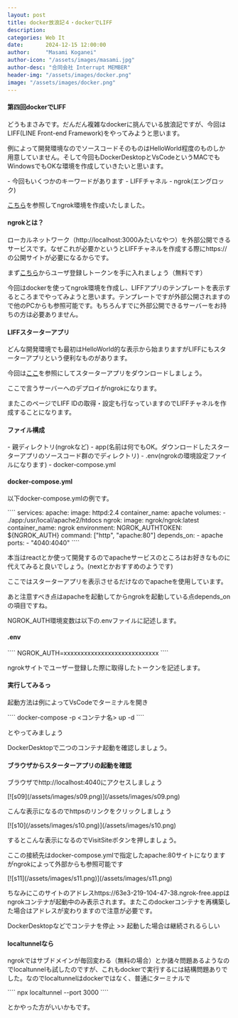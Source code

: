 ```yaml
---
layout: post
title: docker放浪記４・dockerでLIFF
description: 
categories: Web It
date:       2024-12-15 12:00:00
author:     "Masami Koganei"
author-icon: "/assets/images/masami.jpg"
author-desc: "合同会社 Interrupt MEMBER"
header-img: "/assets/images/docker.png"
image: "/assets/images/docker.png"
---
```


<p></p>
<h4 class="blogtitle">第四回dockerでLIFF</h4>
<p>どうもまさみです。だんだん複雑なdockerに挑んでいる放浪記ですが、今回はLIFF(LINE Front-end Framework)をやってみようと思います。</p>
<p>例によって開発環境なのでソースコードそのものはHelloWorld程度のものしか用意していません。そして今回もDockerDesktopとVsCodeというMACでもWindowsでもOKな環境を作成していきたいと思います。</p>
- 今回もいくつかのキーワードがあります
  - LIFFチャネル
  - ngrok(エングロック)
<p><a href="https://qiita.com/kohki_takatama/items/e9625dbc1f8bc8e1c722" target=_blank >こちら</a>を参照してngrok環境を作成いたしました。</p>
<h4 class="blogtitle">ngrokとは？</h4>
<p>ローカルネットワーク（http://localhost:3000みたいなやつ）を外部公開できるサービスです。なぜこれが必要かというとLIFFチャネルを作成する際にhttps://の公開サイトが必要になるからです。</p>
<p>まず<a href="https://dashboard.ngrok.com/user/signup" rel="nofollow noopener" target="_blank" >こちら</a>からユーザ登録しトークンを手に入れましょう（無料です）</p>
<p>今回はdockerを使ってngrok環境を作成し、LIFFアプリのテンプレートを表示するところまでやってみようと思います。テンプレートですが外部公開されますので他のPCからも参照可能です。もちろんすでに外部公開できるサーバーをお持ちの方は必要ありません。</p>
<h4 class="blogtitle">LIFFスターターアプリ</h4>
<p>どんな開発環境でも最初はHelloWorld的な表示から始まりますがLIFFにもスターターアプリという便利なものがあります。</p>
<p>今回は<a href="https://developers.line.biz/ja/docs/liff/trying-liff-app/" target=_blank >ここ</a>を参照にしてスターターアプリをダウンロードしましょう。</p>
<p>ここで言うサーバーへのデプロイがngrokになります。</p>
<p>またこのページでLIFF IDの取得・設定も行なっていますのでLIFFチャネルを作成することになります。</p>
<h4 class="blogtitle">ファイル構成</h4>
- 親ディレクトリ(ngrokなど)
    - app(名前は何でもOK。ダウンロードしたスターターアプリのソースコード群のでディレクトリ)
    - .env(ngrokの環境設定ファイルになります)
    - docker-compose.yml
<h4 class="blogtitle">docker-compose.yml</h4>
<p>以下docker-compose.ymlの例です。</p>
````
services:
  apache:
    image: 
      httpd:2.4
    container_name:
      apache
    volumes:
      - ./app:/usr/local/apache2/htdocs
  ngrok:
    image:
      ngrok/ngrok:latest
    container_name:
      ngrok
    environment:
      NGROK_AUTHTOKEN: 
        ${NGROK_AUTH}
    command: 
      ["http", "apache:80"]
    depends_on:
      - apache
    ports:
      - "4040:4040"
````
<p>本当はreactとか使って開発するのでapacheサービスのところはお好きなものに代えてみると良いでしょう。(nextとかおすすめのようです)</p>
<p>ここではスターターアプリを表示させるだけなのでapacheを使用しています。</p>
<p>あと注意すべき点はapacheを起動してからngrokを起動している点depends_onの項目ですね。</p>
<p>NGROK_AUTH環境変数は以下の.envファイルに記述します。</p>
<h4 class="blogtitle">.env</h4>
````
NGROK_AUTH=xxxxxxxxxxxxxxxxxxxxxxxxxxxx
````
<p>ngrokサイトでユーザー登録した際に取得したトークンを記述します。</p>
<h4 class="blogtitle">実行してみるっ</h4>
<p>起動方法は例によってVsCodeでターミナルを開き</p>
````
docker-compose -p <コンテナ名> up -d
````
<p>とやってみましょう</p>
<p>DockerDesktopで二つのコンテナ起動を確認しましょう。</p>
<h4 class="blogtitle">ブラウザからスターターアプリの起動を確認</h4>
<p>ブラウザでhttp://localhost:4040にアクセスしましょう</p>
[![s09](/assets/images/s09.png)](/assets/images/s09.png)
<p>こんな表示になるのでhttpsのリンクをクリックしましょう</p>
[![s10](/assets/images/s10.png)](/assets/images/s10.png)
<p>するとこんな表示になるのでVisitSiteボタンを押しましょう。</p>
<p>ここの接続先はdocker-compose.ymlで指定したapache:80サイトになりますがngrokによって外部からも参照可能です</p>
[![s11](/assets/images/s11.png)](/assets/images/s11.png)
<p>ちなみにこのサイトのアドレスhttps://63e3-219-104-47-38.ngrok-free.appはngrokコンテナが起動中のみ表示されます。またこのdockerコンテナを再構築した場合はアドレスが変わりますので注意が必要です。</p>
<p>DockerDesktopなどでコンテナを停止 >> 起動した場合は継続されるらしい</p>
<h4 class="blogtitle">localtunnelなら</h4>
<p>ngrokではサブドメインが毎回変わる（無料の場合）とか諸々問題あるようなのでlocaltunnelも試したのですが、これもdockerで実行するには結構問題ありでした。なのでlocaltunnelはdockerではなく、普通にターミナルで</p>
````
npx localtunnel --port 3000
````
<p>とかやった方がいいかもです。</p>
